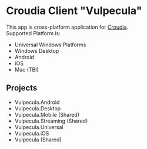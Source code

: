 # Croudia Client "Vulpecula"
This app is cross-platform application for [Croudia](https://croudia.com).  
Supported Platform is:
* Universal Windows Platforms
* Windows Desktop
* Android
* iOS
* Mac (TBI)


## Projects
* Vulpecula.Android
* Vulpecula.Desktop
* Vulpecula.Mobile (Shared)
* Vulpecula.Streaming (Shared)
* Vulpecula.Universal
* Vulpecula.iOS
* Vulpecula (Shared)